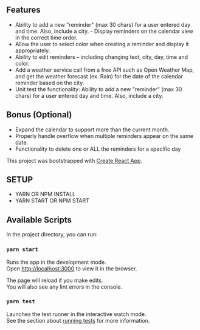 ## Features

- Ability to add a new "reminder" (max 30 chars) for a user entered day and time. Also, include a city. - Display reminders on the calendar view in the correct time order.
- Allow the user to select color when creating a reminder and display it appropriately.
- Ability to edit reminders – including changing text, city, day, time and color.
- Add a weather service call from a free API such as ​Open Weather Map​, and get the
weather forecast (ex. Rain) for the date of the calendar reminder based on the city.
- Unit test the functionality: ​Ability to add a new "reminder" (max 30 chars) for a user entered day and time. Also, include a city.

## Bonus (Optional)
- Expand the calendar to support more than the current month.
- Properly handle overflow when multiple reminders appear on the same date.
- Functionality to delete one or ALL the reminders for a specific day

This project was bootstrapped with [Create React App](https://github.com/facebook/create-react-app).

## SETUP

- YARN OR NPM INSTALL
- YARN START OR NPM START

## Available Scripts

In the project directory, you can run:

### `yarn start`

Runs the app in the development mode.<br />
Open [http://localhost:3000](http://localhost:3000) to view it in the browser.

The page will reload if you make edits.<br />
You will also see any lint errors in the console.

### `yarn test`

Launches the test runner in the interactive watch mode.<br />
See the section about [running tests](https://facebook.github.io/create-react-app/docs/running-tests) for more information.

